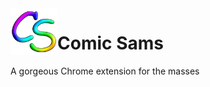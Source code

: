 <img align="left" src="https://github.com/ngregrichardson/comic-sams/blob/main/website/images/icon.png" width="75px" height="75px" />

# Comic Sams

A gorgeous Chrome extension for the masses
